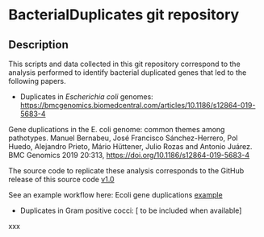 # BacterialDuplicates git repository

## Description

This scripts and data collected in this git repository correspond to the analysis performed to identify bacterial duplicated genes that led to the following papers. 

- Duplicates in *Escherichia coli* genomes: https://bmcgenomics.biomedcentral.com/articles/10.1186/s12864-019-5683-4

Gene duplications in the E. coli genome: common themes among pathotypes. Manuel Bernabeu, José Francisco Sánchez-Herrero, Pol Huedo, Alejandro Prieto, Mário Hüttener, Julio Rozas and Antonio Juárez. BMC Genomics 2019 20:313, https://doi.org/10.1186/s12864-019-5683-4

The source code to replicate these analysis corresponds to the GitHub release of this source code [v1.0](https://github.com/molevol-ub/BacterialDuplicates/releases/tag/v1.0)

See an example workflow here: Ecoli gene duplications [example](https://github.com/molevol-ub/BacterialDuplicates/blob/master/Ecoli/Ecoli_genome.md) 

- Duplicates in Gram positive cocci: [ to be included when available]

xxx

